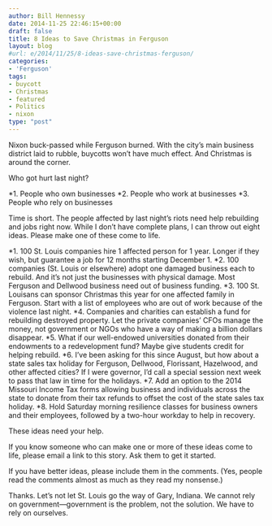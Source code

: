 ```yaml
---
author: Bill Hennessy
date: 2014-11-25 22:46:15+00:00
draft: false
title: 8 Ideas to Save Christmas in Ferguson
layout: blog
#url: e/2014/11/25/8-ideas-save-christmas-ferguson/
categories:
- 'Ferguson'
tags:
- buycott
- Christmas
- featured
- Politics
- nixon
type: "post"
---
```


Nixon buck-passed while Ferguson burned. With the city’s main business district laid to rubble, buycotts won’t have much effect. And Christmas is around the corner.

Who got hurt last night?




*1. People who own businesses
*2. People who work at businesses
*3. People who rely on businesses


Time is short. The people affected by last night’s riots need help rebuilding and jobs right now. While I don’t have complete plans, I can throw out eight ideas. Please make one of these come to life.


*1. 100 St. Louis companies hire 1 affected person for 1 year. Longer if they wish, but guarantee a job for 12 months starting December 1.
*2. 100 companies (St. Louis or elsewhere) adopt one damaged business each to rebuild. And it’s not just the businesses with physical damage. Most Ferguson and Dellwood business need out of business funding.
*3. 100 St. Louisans can sponsor Christmas this year for one affected family in Ferguson. Start with a list of employees who are out of work because of the violence last night.
*4. Companies and charities can establish a fund for rebuilding destroyed property. Let the private companies’ CFOs manage the money, not government or NGOs who have a way of making a billion dollars disappear.
*5. What if our well-endowed universities donated from their endowments to a redevelopment fund? Maybe give students credit for helping rebuild.
*6. I’ve been asking for this since August, but how about a state sales tax holiday for Ferguson, Dellwood, Florissant, Hazelwood, and other affected cities? If I were governor, I’d call a special session next week to pass that law in time for the holidays.
*7. Add an option to the 2014 Missouri Income Tax forms allowing business and individuals across the state to donate from their tax refunds to offset the cost of the state sales tax holiday.
*8. Hold Saturday morning resilience classes for business owners and their employees, followed by a two-hour workday to help in recovery.


These ideas need your help.

If you know someone who can make one or more of these ideas come to life, please email a link to this story. Ask them to get it started.

If you have better ideas, please include them in the comments. (Yes, people read the comments almost as much as they read my nonsense.)

Thanks. Let’s not let St. Louis go the way of Gary, Indiana. We cannot rely on government—government is the problem, not the solution. We have to rely on ourselves.
